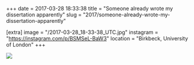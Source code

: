 +++
date = 2017-03-28 18:33:38
title = "Someone already wrote my dissertation apparently"
slug = "2017/someone-already-wrote-my-dissertation-apparently"

[extra]
image = "/2017-03-28_18-33-38_UTC.jpg"
instagram = "https://instagram.com/p/BSMSeL-BaW3"
location = "Birkbeck, University of London"
+++

<img src="/2017-03-28_18-33-38_UTC.jpg" />
